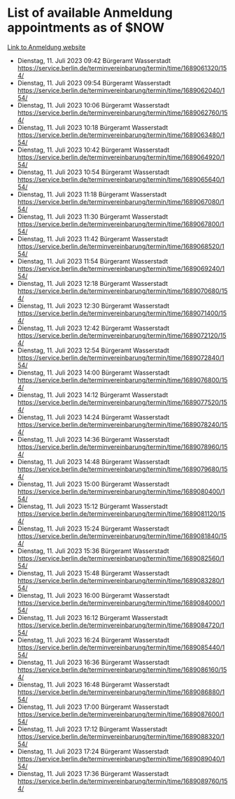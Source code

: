 # List of available Anmeldung appointments as of $NOW
[Link to Anmeldung website](https://service.berlin.de/terminvereinbarung/termin/tag.php?termin=1&anliegen[]=120686&dienstleisterlist=122210,122217,327316,122219,327312,122227,327314,122231,327346,122243,327348,122254,122252,329742,122260,329745,122262,329748,122271,327278,122273,327274,122277,327276,330436,122280,327294,122282,327290,122284,327292,122291,327270,122285,327266,122286,327264,122296,327268,150230,329760,122297,327286,122294,327284,122312,329763,122314,329775,122304,327330,122311,327334,122309,327332,317869,122281,327352,122279,329772,122283,122276,327324,122274,327326,122267,329766,122246,327318,122251,327320,122257,327322,122208,327298,122226,327300&herkunft=http%3A%2F%2Fservice.berlin.de%2Fdienstleistung%2F120686%2F)
- Dienstag, 11. Juli 2023 09:42 Bürgeramt Wasserstadt https://service.berlin.de/terminvereinbarung/termin/time/1689061320/154/
- Dienstag, 11. Juli 2023 09:54 Bürgeramt Wasserstadt https://service.berlin.de/terminvereinbarung/termin/time/1689062040/154/
- Dienstag, 11. Juli 2023 10:06 Bürgeramt Wasserstadt https://service.berlin.de/terminvereinbarung/termin/time/1689062760/154/
- Dienstag, 11. Juli 2023 10:18 Bürgeramt Wasserstadt https://service.berlin.de/terminvereinbarung/termin/time/1689063480/154/
- Dienstag, 11. Juli 2023 10:42 Bürgeramt Wasserstadt https://service.berlin.de/terminvereinbarung/termin/time/1689064920/154/
- Dienstag, 11. Juli 2023 10:54 Bürgeramt Wasserstadt https://service.berlin.de/terminvereinbarung/termin/time/1689065640/154/
- Dienstag, 11. Juli 2023 11:18 Bürgeramt Wasserstadt https://service.berlin.de/terminvereinbarung/termin/time/1689067080/154/
- Dienstag, 11. Juli 2023 11:30 Bürgeramt Wasserstadt https://service.berlin.de/terminvereinbarung/termin/time/1689067800/154/
- Dienstag, 11. Juli 2023 11:42 Bürgeramt Wasserstadt https://service.berlin.de/terminvereinbarung/termin/time/1689068520/154/
- Dienstag, 11. Juli 2023 11:54 Bürgeramt Wasserstadt https://service.berlin.de/terminvereinbarung/termin/time/1689069240/154/
- Dienstag, 11. Juli 2023 12:18 Bürgeramt Wasserstadt https://service.berlin.de/terminvereinbarung/termin/time/1689070680/154/
- Dienstag, 11. Juli 2023 12:30 Bürgeramt Wasserstadt https://service.berlin.de/terminvereinbarung/termin/time/1689071400/154/
- Dienstag, 11. Juli 2023 12:42 Bürgeramt Wasserstadt https://service.berlin.de/terminvereinbarung/termin/time/1689072120/154/
- Dienstag, 11. Juli 2023 12:54 Bürgeramt Wasserstadt https://service.berlin.de/terminvereinbarung/termin/time/1689072840/154/
- Dienstag, 11. Juli 2023 14:00 Bürgeramt Wasserstadt https://service.berlin.de/terminvereinbarung/termin/time/1689076800/154/
- Dienstag, 11. Juli 2023 14:12 Bürgeramt Wasserstadt https://service.berlin.de/terminvereinbarung/termin/time/1689077520/154/
- Dienstag, 11. Juli 2023 14:24 Bürgeramt Wasserstadt https://service.berlin.de/terminvereinbarung/termin/time/1689078240/154/
- Dienstag, 11. Juli 2023 14:36 Bürgeramt Wasserstadt https://service.berlin.de/terminvereinbarung/termin/time/1689078960/154/
- Dienstag, 11. Juli 2023 14:48 Bürgeramt Wasserstadt https://service.berlin.de/terminvereinbarung/termin/time/1689079680/154/
- Dienstag, 11. Juli 2023 15:00 Bürgeramt Wasserstadt https://service.berlin.de/terminvereinbarung/termin/time/1689080400/154/
- Dienstag, 11. Juli 2023 15:12 Bürgeramt Wasserstadt https://service.berlin.de/terminvereinbarung/termin/time/1689081120/154/
- Dienstag, 11. Juli 2023 15:24 Bürgeramt Wasserstadt https://service.berlin.de/terminvereinbarung/termin/time/1689081840/154/
- Dienstag, 11. Juli 2023 15:36 Bürgeramt Wasserstadt https://service.berlin.de/terminvereinbarung/termin/time/1689082560/154/
- Dienstag, 11. Juli 2023 15:48 Bürgeramt Wasserstadt https://service.berlin.de/terminvereinbarung/termin/time/1689083280/154/
- Dienstag, 11. Juli 2023 16:00 Bürgeramt Wasserstadt https://service.berlin.de/terminvereinbarung/termin/time/1689084000/154/
- Dienstag, 11. Juli 2023 16:12 Bürgeramt Wasserstadt https://service.berlin.de/terminvereinbarung/termin/time/1689084720/154/
- Dienstag, 11. Juli 2023 16:24 Bürgeramt Wasserstadt https://service.berlin.de/terminvereinbarung/termin/time/1689085440/154/
- Dienstag, 11. Juli 2023 16:36 Bürgeramt Wasserstadt https://service.berlin.de/terminvereinbarung/termin/time/1689086160/154/
- Dienstag, 11. Juli 2023 16:48 Bürgeramt Wasserstadt https://service.berlin.de/terminvereinbarung/termin/time/1689086880/154/
- Dienstag, 11. Juli 2023 17:00 Bürgeramt Wasserstadt https://service.berlin.de/terminvereinbarung/termin/time/1689087600/154/
- Dienstag, 11. Juli 2023 17:12 Bürgeramt Wasserstadt https://service.berlin.de/terminvereinbarung/termin/time/1689088320/154/
- Dienstag, 11. Juli 2023 17:24 Bürgeramt Wasserstadt https://service.berlin.de/terminvereinbarung/termin/time/1689089040/154/
- Dienstag, 11. Juli 2023 17:36 Bürgeramt Wasserstadt https://service.berlin.de/terminvereinbarung/termin/time/1689089760/154/
